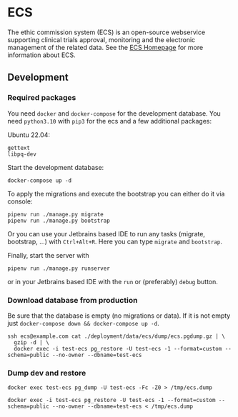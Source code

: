 # ECS

The ethic commission system (ECS) is an open-source webservice supporting clinical trials approval, monitoring and the
electronic management of the related data. See the [ECS Homepage](https://ecs-org.github.io/ecs-docs/) for more
information about ECS.

## Development

### Required packages

You need `docker` and `docker-compose` for the development database. You need `python3.10` with `pip3` for the ecs and a
few additional packages:

Ubuntu 22.04:

```
gettext
libpq-dev
```

Start the development database:

```shell
docker-compose up -d
```

To apply the migrations and execute the bootstrap you can either do it via console:

```shell
pipenv run ./manage.py migrate
pipenv run ./manage.py bootstrap
```

Or you can use your Jetbrains based IDE to run any tasks (migrate, bootstrap, ...) with `Ctrl+Alt+R`.
Here you can type `migrate` and `bootstrap`.

Finally, start the server with

```shell
pipenv run ./manage.py runserver
```

or in your Jetbrains based IDE with the `run` or (preferably) `debug` button.

### Download database from production

Be sure that the database is empty (no migrations or data). If it is not empty
just `docker-compose down && docker-compose up -d`.

```shell
ssh ecs@example.com cat ./deployment/data/ecs/dump/ecs.pgdump.gz | \
  gzip -d | \
  docker exec -i test-ecs pg_restore -U test-ecs -1 --format=custom --schema=public --no-owner --dbname=test-ecs
```

### Dump dev and restore

```shell
docker exec test-ecs pg_dump -U test-ecs -Fc -Z0 > /tmp/ecs.dump
```

```shell
docker exec -i test-ecs pg_restore -U test-ecs -1 --format=custom --schema=public --no-owner --dbname=test-ecs < /tmp/ecs.dump
```
